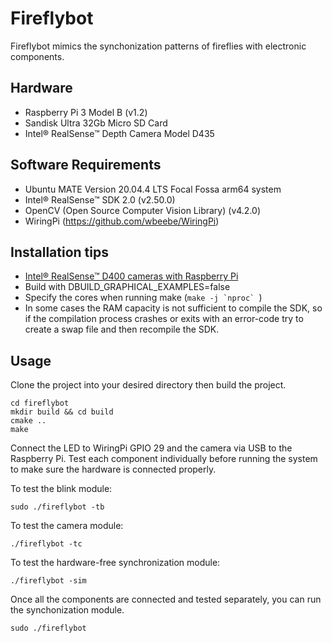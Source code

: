 # Fireflybot

Fireflybot mimics the synchonization patterns of fireflies with electronic components.

## Hardware

- Raspberry Pi 3 Model B (v1.2)
- Sandisk Ultra 32Gb Micro SD Card
- Intel® RealSense™ Depth Camera Model D435

## Software Requirements

- Ubuntu MATE Version 20.04.4 LTS Focal Fossa arm64 system
- Intel® RealSense™ SDK 2.0 (v2.50.0)
- OpenCV (Open Source Computer Vision Library) (v4.2.0)
- WiringPi (https://github.com/wbeebe/WiringPi)

## Installation tips

- [Intel® RealSense™ D400 cameras with Raspberry Pi](https://github.com/IntelRealSense/librealsense/blob/master/doc/RaspberryPi3.md)
- Build with DBUILD_GRAPHICAL_EXAMPLES=false
- Specify the cores when running make (`` make -j `nproc`  ``)
- In some cases the RAM capacity is not sufficient to compile the SDK, so if the compilation process crashes or exits with an error-code try to create a swap file and then recompile the SDK.

## Usage

Clone the project into your desired directory then build the project.

```
cd fireflybot
mkdir build && cd build
cmake ..
make
```

Connect the LED to WiringPi GPIO 29 and the camera via USB to the Raspberry Pi. Test each component individually before running the system to make sure the hardware is connected properly.

To test the blink module:

```
sudo ./fireflybot -tb
```

To test the camera module:

```
./fireflybot -tc
```

To test the hardware-free synchronization module:

```
./fireflybot -sim
```

Once all the components are connected and tested separately, you can run the synchonization module.

```
sudo ./fireflybot
```
